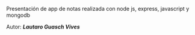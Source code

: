 Presentación de app de notas realizada con node js, express, javascript y mongodb

Autor: ***Lautaro Guasch Vives***
